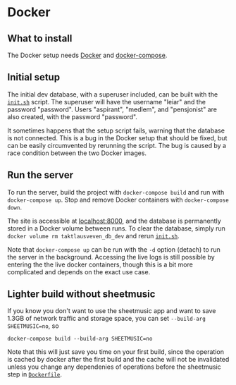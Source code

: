 # Docker

## What to install

The Docker setup needs [Docker](https://docs.docker.com/get-docker/) and [docker-compose](https://docs.docker.com/compose/install/).

## Initial setup

The initial dev database, with a superuser included, can be built with the [`init.sh`](./init.sh) script.
The superuser will have the username "leiar" and the password "password". Users "aspirant", "medlem", and "pensjonist" are also created, with the password "password".

It sometimes happens that the setup script fails, warning that the database is not connected. This is a bug in the Docker setup that should be fixed, but can be easily circumvented by rerunning the script.
The bug is caused by a race condition between the two Docker images.

## Run the server

To run the server, build the project with `docker-compose build` and run with `docker-compose up`. Stop and remove Docker containers with `docker-compose down`.

The site is accessible at [localhost:8000](localhost:8000), and the database is permanently stored in a Docker volume between runs.
To clear the database, simply run `docker volume rm taktlausveven_db_dev` and rerun [`init.sh`](./init.sh).

Note that `docker-compose up` can be run with the `-d` option (detach) to run the server in the background.
Accessing the live logs is still possible by entering the the live docker containers, though this is a bit more complicated and depends on the exact use case.

## Lighter build without sheetmusic

If you know you don't want to use the sheetmusic app and want to save 1.3GB of network traffic and storage space, you can set `--build-arg SHEETMUSIC=no`, so

```
docker-compose build --build-arg SHEETMUSIC=no
```

Note that this will just save you time on your first build, since the operation is cached by docker after the first build and the cache will not be invalidated unless you change any dependenies of operations before the sheetmusic step in [`Dockerfile`](/Dockerfile).
